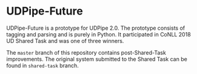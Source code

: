 # UDPipe-Future

UDPipe-Future is a prototype for UDPipe 2.0. The prototype consists of tagging
and parsing and is purely in Python. It participated in CoNLL 2018 UD Shared
Task and was one of three winners.

The `master` branch of this repository contains post-Shared-Task improvements.
The original system submitted to the Shared Task can be found in `shared-task`
branch.
